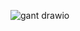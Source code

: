 
![gant drawio](https://user-images.githubusercontent.com/94907431/211883869-60823e5e-ba63-4698-9adf-862bd5af0e8c.png)

